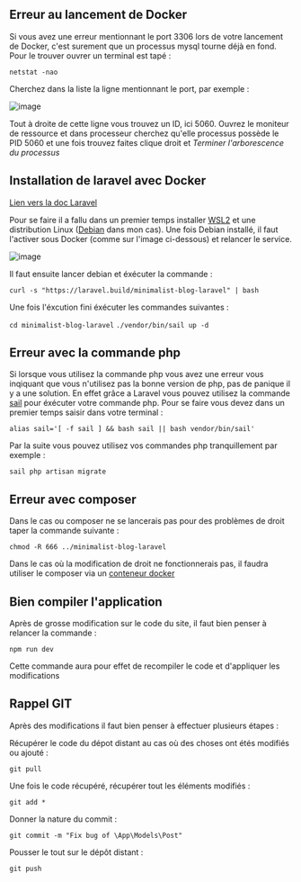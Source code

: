 ## Erreur au lancement de Docker

Si vous avez une erreur mentionnant le port 3306 lors de votre lancement de Docker, c'est surement que un processus mysql tourne déjà en fond.
Pour le trouver ouvrer un terminal est tapé :

```netstat -nao```

Cherchez dans la liste la ligne mentionnant le port, par exemple : 

![image](https://user-images.githubusercontent.com/61062487/161768608-01f1709e-7062-4bf8-861a-36b39b58a100.png)

Tout à droite de cette ligne vous trouvez un ID, ici 5060. 
Ouvrez le moniteur de ressource et dans processeur cherchez qu'elle processus possède le PID 5060 et une fois trouvez faites clique droit et _Terminer l'arborescence du processus_

## Installation de laravel avec Docker

[Lien vers la doc Laravel](https://laravel.com/docs/9.x)

Pour se faire il a fallu dans un premier temps installer [WSL2](https://wslstorestorage.blob.core.windows.net/wslblob/wsl_update_x64.msi) et une distribution Linux ([Debian](https://www.microsoft.com/fr-fr/p/debian/9msvkqc78pk6?activetab=pivot:overviewtab) dans mon cas).
Une fois Debian installé, il faut l'activer sous Docker (comme sur l'image ci-dessous) et relancer le service.

![image](https://user-images.githubusercontent.com/61062487/161767507-2bb60ebc-d9ae-4e86-8e7f-538e85a0b9fd.png)

Il faut ensuite lancer debian et éxécuter la commande : 

  ```curl -s "https://laravel.build/minimalist-blog-laravel" | bash```
  
Une fois l'éxcution fini éxécuter les commandes suivantes : 

  ```cd minimalist-blog-laravel```
  ```./vendor/bin/sail up -d```
  
## Erreur avec la commande php

Si lorsque vous utilisez la commande php vous avez une erreur vous inqiquant que vous n'utilisez pas la bonne version de php, pas de panique il y a une solution.
En effet grâce a Laravel vous pouvez utilisez la commande [sail](https://laravel.com/docs/9.x/sail) pour éxécuter votre commande php.
Pour se faire vous devez dans un premier temps saisir dans votre terminal : 

```alias sail='[ -f sail ] && bash sail || bash vendor/bin/sail'```

Par la suite vous pouvez utilisez vos commandes php tranquillement par exemple : 

```sail php artisan migrate```
 
## Erreur avec composer

Dans le cas ou composer ne se lancerais pas pour des problèmes de droit taper la commande suivante :

```chmod -R 666 ../minimalist-blog-laravel```

Dans le cas où la modification de droit ne fonctionnerais pas, il faudra utiliser le composer via un [conteneur docker ](https://hub.docker.com/_/composer)


## Bien compiler l'application

Après de grosse modification sur le code du site, il faut bien penser à relancer la commande :

```npm run dev```

Cette commande aura pour effet de recompiler le code et d'appliquer les modifications


## Rappel GIT

Après des modifications il faut bien penser à effectuer plusieurs étapes :

Récupérer le code du dépot distant au cas où des choses ont étés modifiés ou ajouté : 

```git pull```

Une fois le code récupéré, récupérer tout les éléments modifiés : 

```git add *```

Donner la nature du commit :

```git commit -m "Fix bug of \App\Models\Post" ```


Pousser le tout sur le dépôt distant :

```git push```
